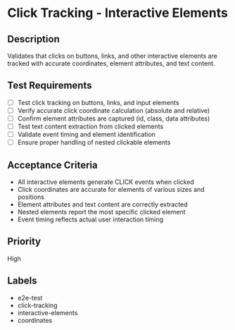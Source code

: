 # Click Tracking - Interactive Elements

## Description
Validates that clicks on buttons, links, and other interactive elements are tracked with accurate coordinates, element attributes, and text content.

## Test Requirements
- [ ] Test click tracking on buttons, links, and input elements
- [ ] Verify accurate click coordinate calculation (absolute and relative)
- [ ] Confirm element attributes are captured (id, class, data attributes)
- [ ] Test text content extraction from clicked elements
- [ ] Validate event timing and element identification
- [ ] Ensure proper handling of nested clickable elements

## Acceptance Criteria
- All interactive elements generate CLICK events when clicked
- Click coordinates are accurate for elements of various sizes and positions
- Element attributes and text content are correctly extracted
- Nested elements report the most specific clicked element
- Event timing reflects actual user interaction timing

## Priority
High

## Labels
- e2e-test
- click-tracking
- interactive-elements
- coordinates